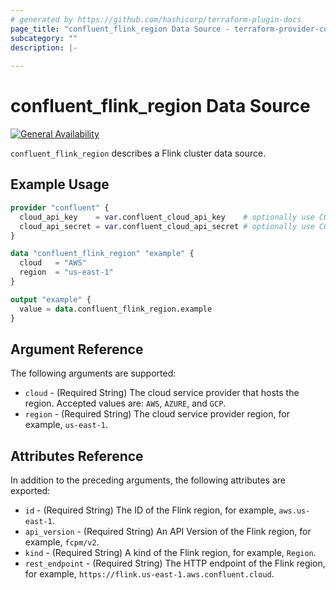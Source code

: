 ```yaml
---
# generated by https://github.com/hashicorp/terraform-plugin-docs
page_title: "confluent_flink_region Data Source - terraform-provider-confluent"
subcategory: ""
description: |-
  
---
```


# confluent_flink_region Data Source

[![General Availability](https://img.shields.io/badge/Lifecycle%20Stage-General%20Availability-%2345c6e8)](https://docs.confluent.io/cloud/current/api.html#section/Versioning/API-Lifecycle-Policy)

`confluent_flink_region` describes a Flink cluster data source.

## Example Usage

```terraform
provider "confluent" {
  cloud_api_key    = var.confluent_cloud_api_key    # optionally use CONFLUENT_CLOUD_API_KEY env var
  cloud_api_secret = var.confluent_cloud_api_secret # optionally use CONFLUENT_CLOUD_API_SECRET env var
}

data "confluent_flink_region" "example" {
  cloud   = "AWS"
  region  = "us-east-1"
}

output "example" {
  value = data.confluent_flink_region.example
}
```

<!-- schema generated by tfplugindocs -->
## Argument Reference

The following arguments are supported:

- `cloud` - (Required String) The cloud service provider that hosts the region. Accepted values are: `AWS`, `AZURE`, and `GCP`.
- `region` - (Required String) The cloud service provider region, for example, `us-east-1`.

## Attributes Reference

In addition to the preceding arguments, the following attributes are exported:

- `id` - (Required String) The ID of the Flink region, for example, `aws.us-east-1`.
- `api_version` - (Required String) An API Version of the Flink region, for example, `fcpm/v2`.
- `kind` - (Required String) A kind of the Flink region, for example, `Region`.
- `rest_endpoint` - (Required String) The HTTP endpoint of the Flink region, for example, `https://flink.us-east-1.aws.confluent.cloud`.
